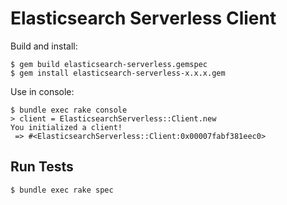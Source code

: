 # Elasticsearch Serverless Client

Build and install:
```
$ gem build elasticsearch-serverless.gemspec
$ gem install elasticsearch-serverless-x.x.x.gem
```

Use in console:
```
$ bundle exec rake console
> client = ElasticsearchServerless::Client.new
You initialized a client!
 => #<ElasticsearchServerless::Client:0x00007fabf381eec0>
```

## Run Tests

```
$ bundle exec rake spec
```

